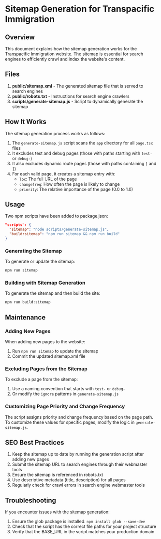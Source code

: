 # Sitemap Generation for Transpacific Immigration

## Overview

This document explains how the sitemap generation works for the Transpacific Immigration website. The sitemap is essential for search engines to efficiently crawl and index the website's content.

## Files

1. **public/sitemap.xml** - The generated sitemap file that is served to search engines
2. **public/robots.txt** - Instructions for search engine crawlers
3. **scripts/generate-sitemap.js** - Script to dynamically generate the sitemap

## How It Works

The sitemap generation process works as follows:

1. The `generate-sitemap.js` script scans the `app` directory for all `page.tsx` files
2. It excludes test and debug pages (those with paths starting with `test-` or `debug-`)
3. It also excludes dynamic route pages (those with paths containing `[` and `]`)
4. For each valid page, it creates a sitemap entry with:
   - `loc`: The full URL of the page
   - `changefreq`: How often the page is likely to change
   - `priority`: The relative importance of the page (0.0 to 1.0)

## Usage

Two npm scripts have been added to package.json:

```json
"scripts": {
  "sitemap": "node scripts/generate-sitemap.js",
  "build:sitemap": "npm run sitemap && npm run build"
}
```

### Generating the Sitemap

To generate or update the sitemap:

```bash
npm run sitemap
```

### Building with Sitemap Generation

To generate the sitemap and then build the site:

```bash
npm run build:sitemap
```

## Maintenance

### Adding New Pages

When adding new pages to the website:

1. Run `npm run sitemap` to update the sitemap
2. Commit the updated sitemap.xml file

### Excluding Pages from the Sitemap

To exclude a page from the sitemap:

1. Use a naming convention that starts with `test-` or `debug-`
2. Or modify the `ignore` patterns in `generate-sitemap.js`

### Customizing Page Priority and Change Frequency

The script assigns priority and change frequency based on the page path. To customize these values for specific pages, modify the logic in `generate-sitemap.js`.

## SEO Best Practices

1. Keep the sitemap up to date by running the generation script after adding new pages
2. Submit the sitemap URL to search engines through their webmaster tools
3. Ensure the sitemap is referenced in robots.txt
4. Use descriptive metadata (title, description) for all pages
5. Regularly check for crawl errors in search engine webmaster tools

## Troubleshooting

If you encounter issues with the sitemap generation:

1. Ensure the glob package is installed: `npm install glob --save-dev`
2. Check that the script has the correct file paths for your project structure
3. Verify that the BASE_URL in the script matches your production domain